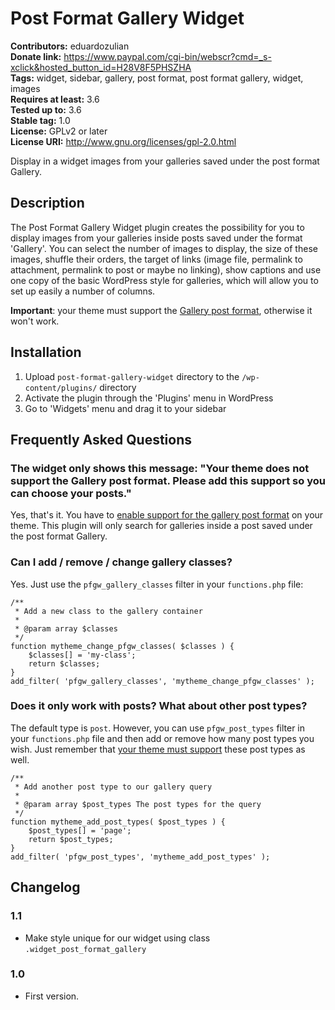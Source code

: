 # Post Format Gallery Widget #
**Contributors:** eduardozulian  
**Donate link:** https://www.paypal.com/cgi-bin/webscr?cmd=_s-xclick&hosted_button_id=H28V8F5PHSZHA  
**Tags:** widget, sidebar, gallery, post format, post format gallery, widget, images  
**Requires at least:** 3.6  
**Tested up to:** 3.6  
**Stable tag:** 1.0  
**License:** GPLv2 or later  
**License URI:** http://www.gnu.org/licenses/gpl-2.0.html  

Display in a widget images from your galleries saved under the post format Gallery.

## Description ##

The Post Format Gallery Widget plugin creates the possibility for you to display images from your galleries inside posts saved under the format 'Gallery'. You can select the number of images to display, the size of these images, shuffle their orders, the target of links (image file, permalink to attachment, permalink to post or maybe no linking), show captions and use one copy of the basic WordPress style for galleries, which will allow you to set up easily a number of columns.

**Important**: your theme must support the [Gallery post format](http://codex.wordpress.org/Post_Formats#Adding_Theme_Support), otherwise it won't work.  

## Installation ##

1. Upload `post-format-gallery-widget` directory to the `/wp-content/plugins/` directory
2. Activate the plugin through the 'Plugins' menu in WordPress
3. Go to 'Widgets' menu and drag it to your sidebar

## Frequently Asked Questions ##

### The widget only shows this message: "Your theme does not support the Gallery post format. Please add this support so you can choose your posts." ###

Yes, that's it. You have to [enable support for the gallery post format](http://codex.wordpress.org/Post_Formats#Adding_Theme_Support) on your theme. This plugin will only search for galleries inside a post saved under the post format Gallery.


### Can I add / remove / change gallery classes? ###

Yes. Just use the `pfgw_gallery_classes` filter in your `functions.php` file:

```
/**
 * Add a new class to the gallery container
 *
 * @param array $classes 
 */
function mytheme_change_pfgw_classes( $classes ) {
	$classes[] = 'my-class';
	return $classes;
}
add_filter( 'pfgw_gallery_classes', 'mytheme_change_pfgw_classes' );
```

### Does it only work with posts? What about other post types? ###

The default type is <code>post</code>. However, you can use `pfgw_post_types` filter in your `functions.php` file and then add or remove how many post types you wish. Just remember that [your theme must support](http://codex.wordpress.org/Post_Formats#Adding_Post_Type_Support) these post types as well.
```
/**
 * Add another post type to our gallery query
 *
 * @param array $post_types The post types for the query 
 */
function mytheme_add_post_types( $post_types ) {
	$post_types[] = 'page';
	return $post_types;
}
add_filter( 'pfgw_post_types', 'mytheme_add_post_types' );
```

## Changelog ##

### 1.1 ###
* Make style unique for our widget using class `.widget_post_format_gallery`

### 1.0 ###
* First version.